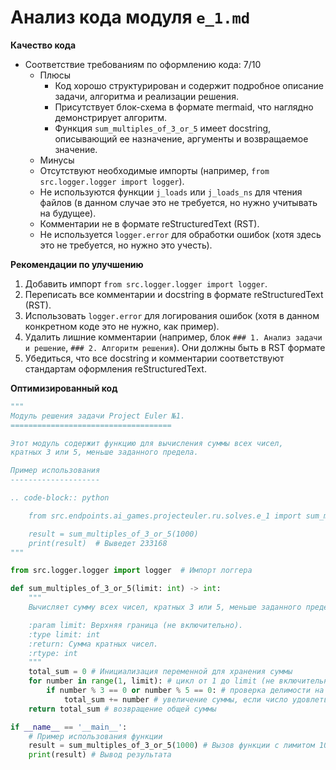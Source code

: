 # Анализ кода модуля `e_1.md`

**Качество кода**
- Соответствие требованиям по оформлению кода: 7/10
  -  Плюсы
     - Код хорошо структурирован и содержит подробное описание задачи, алгоритма и реализации решения.
     - Присутствует блок-схема в формате mermaid, что наглядно демонстрирует алгоритм.
     -  Функция `sum_multiples_of_3_or_5` имеет docstring, описывающий ее назначение, аргументы и возвращаемое значение.
  -  Минусы
    -  Отсутствуют необходимые импорты (например, `from src.logger.logger import logger`).
    -  Не используются функции `j_loads` или `j_loads_ns` для чтения файлов (в данном случае это не требуется, но нужно учитывать на будущее).
    - Комментарии не в формате reStructuredText (RST).
    - Не используется `logger.error` для обработки ошибок (хотя здесь это не требуется, но нужно это учесть).

**Рекомендации по улучшению**
1.  Добавить импорт `from src.logger.logger import logger`.
2.  Переписать все комментарии и docstring в формате reStructuredText (RST).
3.  Использовать `logger.error` для логирования ошибок (хотя в данном конкретном коде это не нужно, как пример).
4.  Удалить лишние комментарии (например, блок `### 1. Анализ задачи и решение`, `### 2. Алгоритм решения`). Они должны быть в RST формате
5.  Убедиться, что все docstring и комментарии соответствуют стандартам оформления reStructuredText.

**Оптимизированный код**

```python
"""
Модуль решения задачи Project Euler №1.
====================================

Этот модуль содержит функцию для вычисления суммы всех чисел,
кратных 3 или 5, меньше заданного предела.

Пример использования
--------------------

.. code-block:: python

    from src.endpoints.ai_games.projecteuler.ru.solves.e_1 import sum_multiples_of_3_or_5

    result = sum_multiples_of_3_or_5(1000)
    print(result)  # Выведет 233168
"""

from src.logger.logger import logger  # Импорт логгера

def sum_multiples_of_3_or_5(limit: int) -> int:
    """
    Вычисляет сумму всех чисел, кратных 3 или 5, меньше заданного предела.

    :param limit: Верхняя граница (не включительно).
    :type limit: int
    :return: Сумма кратных чисел.
    :rtype: int
    """
    total_sum = 0 # Инициализация переменной для хранения суммы
    for number in range(1, limit): # цикл от 1 до limit (не включительно)
        if number % 3 == 0 or number % 5 == 0: # проверка делимости на 3 или 5
            total_sum += number # увеличение суммы, если число удовлетворяет условию
    return total_sum # возвращение общей суммы

if __name__ == '__main__':
    # Пример использования функции
    result = sum_multiples_of_3_or_5(1000) # Вызов функции с лимитом 1000
    print(result) # Вывод результата
```